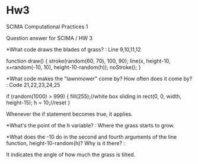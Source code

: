 # Hw3
SCIMA Computational Practices 1

Question answer for SCIMA / HW 3


*What code draws the blades of grass?
:
 Line 9,10,11,12

function draw() {
  stroke(random(60, 70), 100, 90);
  line(x, height-10, x+random(-10, 10), height-10-random(h));
  noStroke();
}

*What code makes the "lawnmower" come by? How often does it come by?
:
Code 21,22,23,24,25

  if (random(1000) > 999) {
    fill(255);//white box sliding in
    rect(0, 0, width, height-15);
    h = 10;//reset
  }

Whenever the if statement becomes true,  it applies.

*What's the point of the h variable?
:
Where the grass starts to grow.


*What does the -10 do in the second and fourth arguments of the line function, height-10-random(h)? Why is it there?
:

It indicates the angle of how much the grass is tilted.
